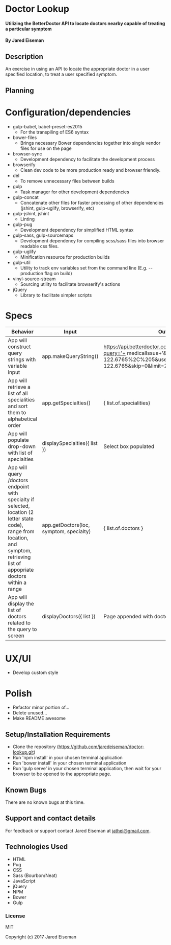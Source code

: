 # Doctor Lookup

#### Utilizing the BetterDoctor API to locate doctors nearby capable of treating a particular symptom

#### By Jared Eiseman

## Description
An exercise in using an API to locate the appropriate doctor in a user specified location, to treat a user specified symptom.

## Planning

# Configuration/dependencies
* gulp-babel, babel-preset-es2015
  * For the transpiling of ES6 syntax
* bower-files
  * Brings necessary Bower dependencies together into single vendor files for use on the page
* browser-sync
  * Development dependency to facilitate the development process
* browserify
  * Clean dev code to be more production ready and browser friendly.
* del
  * To remove unnecessary files between builds
* gulp
  * Task manager for other development dependencies
* gulp-concat
  * Concatenate other files for faster processing of other dependencies (jshint, gulp-uglify, browserify, etc)
* gulp-jshint, jshint
  * Linting
* gulp-pug
  * Development dependency for simplified HTML syntax
* gulp-sass, gulp-sourcemaps
  * Development dependency for compiling scss/sass files into browser readable css files.
* gulp-uglify
  * Minification resource for production builds
* gulp-util
  * Utility to track env variables set from the command line (E.g. --production flag on build)
* vinyl-source-stream
  * Sourcing utility to facilitate browserify's actions
* jQuery
  * Library to facilitate simpler scripts

# Specs
| Behavior | Input | Output |
| - | - | - |
| App will construct query strings with variable input | app.makeQueryString() | https://api.betterdoctor.com/2016-03-01/doctors?query='+ medicalIssue+'&location=45.5231%2C-122.6765%2C%205&user_location=45.5231%2C-122.6765&skip=0&limit=20&user_key=' + apiKey |
| App will retrieve a list of all specialities and sort them to alphabetical order | app.getSpecialties() | { list.of.specialities} |
| App will populate drop-down with list of specialties | displaySpecialties({ list }) | Select box populated |
| App will query /doctors endpoint with specialty if selected, location (2 letter state code), range from location, and symptom, retrieving list of appopriate doctors within a range | app.getDoctors(loc, symptom, specialty) | { list.of.doctors } |
| App will display the list of doctors related to the query to screen | displayDoctors({ list }) | Page appended with doctor information |

# UX/UI
* Develop custom style

# Polish
* Refactor minor portion of...
* Delete unused...
* Make README awesome

## Setup/Installation Requirements

* Clone the repository (https://github.com/jaredeiseman/doctor-lookup.git)
* Run 'npm install' in your chosen terminal application
* Run 'bower install' in your chosen terminal application
* Run 'gulp serve' in your chosen terminal application, then wait for your browser to be opened to the appropriate page.

## Known Bugs

There are no known bugs at this time.

## Support and contact details

For feedback or support contact Jared Eiseman at jathei@gmail.com.

## Technologies Used

* HTML
* Pug
* CSS
* Sass (Bourbon/Neat)
* JavaScript
* jQuery
* NPM
* Bower
* Gulp

### License

MIT

Copyright (c) 2017 Jared Eiseman
